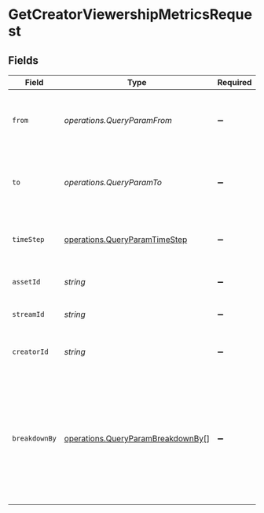 # GetCreatorViewershipMetricsRequest


## Fields

| Field                                                                                                                           | Type                                                                                                                            | Required                                                                                                                        | Description                                                                                                                     |
| ------------------------------------------------------------------------------------------------------------------------------- | ------------------------------------------------------------------------------------------------------------------------------- | ------------------------------------------------------------------------------------------------------------------------------- | ------------------------------------------------------------------------------------------------------------------------------- |
| `from`                                                                                                                          | *operations.QueryParamFrom*                                                                                                     | :heavy_minus_sign:                                                                                                              | Start timestamp for the query range (inclusive)                                                                                 |
| `to`                                                                                                                            | *operations.QueryParamTo*                                                                                                       | :heavy_minus_sign:                                                                                                              | End timestamp for the query range (exclusive)                                                                                   |
| `timeStep`                                                                                                                      | [operations.QueryParamTimeStep](../../models/operations/queryparamtimestep.md)                                                  | :heavy_minus_sign:                                                                                                              | The time step to aggregate viewership metrics by                                                                                |
| `assetId`                                                                                                                       | *string*                                                                                                                        | :heavy_minus_sign:                                                                                                              | The asset ID to filter metrics for                                                                                              |
| `streamId`                                                                                                                      | *string*                                                                                                                        | :heavy_minus_sign:                                                                                                              | The stream ID to filter metrics for                                                                                             |
| `creatorId`                                                                                                                     | *string*                                                                                                                        | :heavy_minus_sign:                                                                                                              | The creator ID to filter the query results                                                                                      |
| `breakdownBy`                                                                                                                   | [operations.QueryParamBreakdownBy](../../models/operations/queryparambreakdownby.md)[]                                          | :heavy_minus_sign:                                                                                                              | The list of fields to break down the query results. Specify this<br/>query-string multiple times to break down by multiple fields.<br/> |